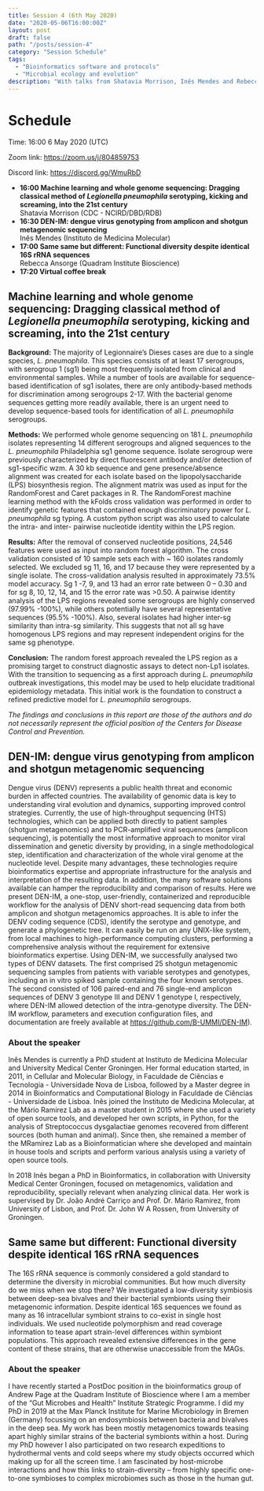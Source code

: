 ```yaml
---
title: Session 4 (6th May 2020)
date: "2020-05-06T16:00:00Z"
layout: post
draft: false
path: "/posts/session-4"
category: "Session Schedule"
tags:
  - "Bioinformatics software and protocols"
  - "Microbial ecology and evolution"
description: "With talks from Shatavia Morrison, Inês Mendes and Rebecca Ansorge"
---
```


# Schedule 

Time: 16:00 6 May 2020 (UTC) 

Zoom link: https://zoom.us/j/804859753

Discord link: https://discord.gg/WmuRbD
* **16:00 Machine learning and whole genome sequencing: Dragging classical method of *Legionella pneumophila* serotyping, kicking and screaming, into the 21st century**  
  Shatavia Morrison (CDC - NCIRD/DBD/RDB)  
* **16:30 DEN-IM: dengue virus genotyping from amplicon and shotgun metagenomic sequencing**  
  Inês Mendes (Instituto de Medicina Molecular)
* **17:00 Same same but different: Functional diversity despite identical 16S rRNA sequences**  
  Rebecca Ansorge (Quadram Institute Bioscience)   
* **17:20 Virtual coffee break**

## Machine learning and whole genome sequencing: Dragging classical method of *Legionella pneumophila* serotyping, kicking and screaming, into the 21st century
**Background:** The majority of Legionnaire’s Dieses cases are due to a single species, *L. pneumophila*.  This species consists of at least 17 serogroups, with serogroup 1 (sg1) being most frequently isolated from clinical and environmental samples. While a number of tools are available for sequence-based identification of sg1 isolates, there are only antibody-based methods for discrimination among serogroups 2-17. With the bacterial genome sequences getting more readily available, there is an urgent need to develop sequence-based tools for identification of all *L. pneumophila* serogroups.

**Methods:** We performed whole genome sequencing on 181 *L. pneumophila* isolates representing 14 different serogroups and aligned sequences to the *L. pneumophila* Philadelphia sg1 genome sequence. Isolate serogroup were previously characterized by direct fluorescent antibody and/or detection of sg1-specific wzm. A 30 kb sequence and gene presence/absence alignment was created for each isolate based on the lipopolysaccharide (LPS) biosynthesis region. The alignment matrix was used as input for the RandomForest and Caret packages in R. The RandomForest machine learning method with the kFolds cross validation was performed in order to identify genetic features that contained enough discriminatory power for *L. pneumophila* sg typing. A custom python script was also used to calculate the intra- and inter- pairwise nucleotide identity within the LPS region.

**Results:** After the removal of conserved nucleotide positions, 24,546 features were used as input into random forest algorithm. The cross validation consisted of 10 sample sets each with ~ 160 isolates randomly selected. We excluded sg 11, 16, and 17 because they were represented by a single isolate. The cross-validation analysis resulted in approximately 73.5% model accuracy. Sg 1 -7, 9, and 13 had an error rate between 0 – 0.30 and for sg 8, 10, 12, 14, and 15 the error rate was >0.50. A pairwise identity analysis of the LPS regions revealed some serogroups are highly conserved (97.99% -100%), while others potentially have several representative sequences (95.5% -100%).  Also, several isolates had higher inter-sg similarity than intra-sg similarity. This suggests that not all sg have homogenous LPS regions and may represent independent origins for the same sg phenotype.  

**Conclusion:** The random forest approach revealed the LPS region as a promising target to construct diagnostic assays to detect non-Lp1 isolates. With the transition to sequencing as a first approach during *L. pneumophila* outbreak investigations, this model may be used to help elucidate traditional epidemiology metadata. This initial work is the foundation to construct a refined predictive model for *L. pneumophila* serogroups.

*The findings and conclusions in this report are those of the authors and do not necessarily represent the official position of the Centers for Disease Control and Prevention.*

## DEN-IM: dengue virus genotyping from amplicon and shotgun metagenomic sequencing
Dengue virus (DENV) represents a public health threat and economic burden in affected countries. The availability of genomic data is key to understanding viral evolution and dynamics, supporting improved control strategies. Currently, the use of high-throughput sequencing (HTS) technologies, which can be applied both directly to patient samples (shotgun metagenomics) and to PCR-amplified viral sequences (amplicon sequencing), is potentially the most informative approach to monitor viral dissemination and genetic diversity by providing, in a single methodological step, identification and characterization of the whole viral genome at the nucleotide level. Despite many advantages, these technologies require bioinformatics expertise and appropriate infrastructure for the analysis and interpretation of the resulting data. In addition, the many software solutions available can hamper the reproducibility and comparison of results. Here we present DEN-IM, a one-stop, user-friendly, containerized and reproducible workflow for the analysis of DENV short-read sequencing data from both amplicon and shotgun metagenomics approaches. It is able to infer the DENV coding sequence (CDS), identify the serotype and genotype, and generate a phylogenetic tree. It can easily be run on any UNIX-like system, from local machines to high-performance computing clusters, performing a comprehensive analysis without the requirement for extensive bioinformatics expertise. Using DEN-IM, we successfully analysed two types of DENV datasets. The first comprised 25 shotgun metagenomic sequencing samples from patients with variable serotypes and genotypes, including an in vitro spiked sample containing the four known serotypes. The second consisted of 106 paired-end and 76 single-end amplicon sequences of DENV 3 genotype III and DENV 1 genotype I, respectively, where DEN-IM allowed detection of the intra-genotype diversity. The DEN-IM workflow, parameters and execution configuration files, and documentation are freely available at https://github.com/B-UMMI/DEN-IM).

### About the speaker
Inês Mendes is currently a PhD student at Instituto de Medicina Molecular and University Medical Center Groningen. 
Her formal education started, in 2011, in Cellular and Molecular Biology, in Faculdade de Ciências e Tecnologia - Universidade Nova de Lisboa, followed by a Master degree in 2014 in Bioinformatics and Computational Biology in Faculdade de Ciências - Universidade de Lisboa. Inês joined the Instituto de Medicina Molecular, at the Mário Ramirez Lab as a master student in 2015 where she used a variety of open source tools, and developed her own scripts, in Python, for the analysis of Streptococcus dysgalactiae genomes recovered from different sources (both human and animal). Since then, she remained a member of the MRamirez Lab as a Bioinformatician where she developed and maintain in house tools and scripts and perform various analysis using a variety of open source tools.

In 2018 Inês began a PhD in Bioinformatics, in collaboration with University Medical Center Groningen, focused on metagenomics, validation and reproducibility, specially relevant when analyzing clinical data. Her work is supervised by Dr. João André Carriço and Prof. Dr. Mário Ramirez, from University of Lisbon, and Prof. Dr. John W A Rossen, from University of Groningen.

## Same same but different: Functional diversity despite identical 16S rRNA sequences
The 16S rRNA sequence is commonly considered a gold standard to determine the diversity in microbial communities. But how much diversity do we miss when we stop there? We investigated a low-diversity symbiosis between deep-sea bivalves and their bacterial symbionts using their metagenomic information. Despite identical 16S sequences we found as many as 16 intracellular symbiont strains to co-exist in single host individuals. We used nucleotide polymorphism and read coverage information to tease apart strain-level differences within symbiont populations. This approach revealed extensive differences in the gene content of these strains, that are otherwise unaccessible from the MAGs. 

### About the speaker 
I have recently started a PostDoc position in the bioinformatics group of Andrew Page at the Quadram Institute of Bioscience where I am a member of the “Gut Microbes and Health” Institute Strategic Programme. I did my PhD in 2019 at the Max Planck Institute for Marine Microbiology in Bremen (Germany) focussing on an endosymbiosis between bacteria and bivalves in the deep sea. My work has been mostly metagenomics towards teasing apart highly similar strains of the bacterial symbionts within a host. During my PhD however I also participated on two research expeditions to hydrothermal vents and cold seeps where my study objects occurred which making up for all the screen time. I am fascinated by host-microbe interactions and how this links to strain-diversity – from highly specific one-to-one symbioses to complex microbiomes such as those in the human gut. 